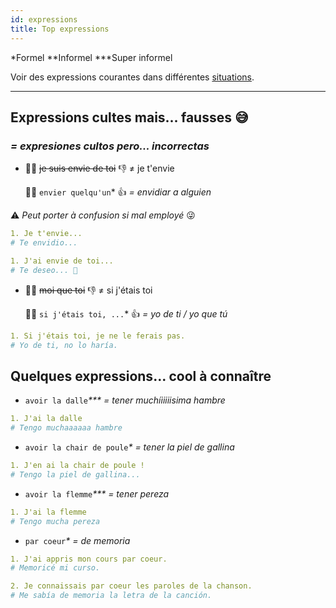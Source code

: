```yaml
---
id: expressions
title: Top expressions
---
```


\*Formel \*\*Informel \*\*\*Super informel

Voir des expressions courantes dans différentes [situations](/docs/situations.html).

---

## Expressions cultes mais... fausses 😅

### _= expresiones cultos pero... incorrectas_

* 🙅🏻‍ ~~je suis envie de toi~~ 👎 ≠ je t'envie

  💁🏻‍ `envier quelqu'un`\* 👍 _= envidiar a alguien_

⚠️ _Peut porter à confusion si mal employé_ 😜

```yml
1. Je t'envie...
# Te envidio...

1. J'ai envie de toi...
# Te deseo... 💋
```

* 🙅🏻 ~~moi que toi~~ 👎 ≠ si j'étais toi

  💁🏻‍ `si j'étais toi, ...`\* 👍 _= yo de ti / yo que tú_

```yml
1. Si j'étais toi, je ne le ferais pas.
# Yo de ti, no lo haría.
```

## Quelques expressions... cool à connaître

* `avoir la dalle`_\*\*\* = tener muchíiiiiisima hambre_

```yml
1. J'ai la dalle
# Tengo muchaaaaaa hambre
```

* `avoir la chair de poule`_\* = tener la piel de gallina_

```yml
1. J'en ai la chair de poule !
# Tengo la piel de gallina...
```

* `avoir la flemme`_\*\*\* = tener pereza_

```yml
1. J'ai la flemme
# Tengo mucha pereza
```

* `par coeur`_\* = de memoria_

```yml
1. J'ai appris mon cours par coeur.
# Memoricé mi curso.

2. Je connaissais par coeur les paroles de la chanson.
# Me sabía de memoria la letra de la canción.
```
